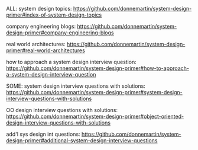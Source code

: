 ALL:
system design topics: https://github.com/donnemartin/system-design-primer#index-of-system-design-topics

company engineering blogs: https://github.com/donnemartin/system-design-primer#company-engineering-blogs

real world architectures: https://github.com/donnemartin/system-design-primer#real-world-architectures

how to approach a system design interview question: https://github.com/donnemartin/system-design-primer#how-to-approach-a-system-design-interview-question

SOME:
system design interview questions with solutions:
https://github.com/donnemartin/system-design-primer#system-design-interview-questions-with-solutions

OO design interview questions with solutions:
https://github.com/donnemartin/system-design-primer#object-oriented-design-interview-questions-with-solutions

add'l sys design int questions:
https://github.com/donnemartin/system-design-primer#additional-system-design-interview-questions
